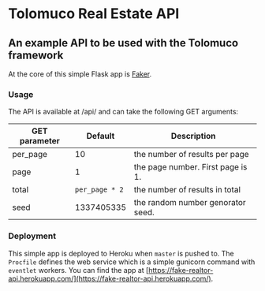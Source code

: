 # Tolomuco Real Estate API
## An example API to be used with the Tolomuco framework

At the core of this simple Flask app is [Faker](http://www.joke2k.net/faker/).


### Usage

The API is available at /api/ and can take the following GET arguments:

GET parameter | Default        | Description
--------------|----------------|-----------------------------------
per_page      |10              | the number of results per page
page          | 1              | the page number. First page is 1.
total         | `per_page * 2` | the number of results in total
seed          | 1337405335     | the random number genorator seed.


### Deployment

This simple app is deployed to Heroku when `master` is pushed to. The `Procfile` defines the web service which is a simple gunicorn command with `eventlet` workers. You can find the app at [https://fake-realtor-api.herokuapp.com/](https://fake-realtor-api.herokuapp.com/).
